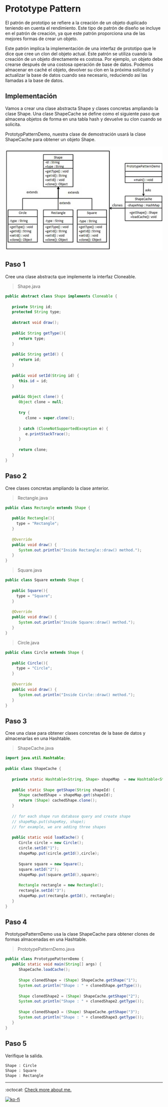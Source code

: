 # Prototype Pattern

El patrón de prototipo se refiere a la creación de un objeto duplicado teniendo en cuenta el rendimiento. Este tipo de patrón de diseño se incluye en el patrón de creación, ya que este patrón proporciona una de las mejores formas de crear un objeto.

Este patrón implica la implementación de una interfaz de prototipo que le dice que cree un clon del objeto actual. Este patrón se utiliza cuando la creación de un objeto directamente es costosa. Por ejemplo, un objeto debe crearse después de una costosa operación de base de datos. Podemos almacenar en caché el objeto, devolver su clon en la próxima solicitud y actualizar la base de datos cuando sea necesario, reduciendo así las llamadas a la base de datos.

## Implementación

Vamos a crear una clase abstracta Shape y clases concretas ampliando la clase Shape. Una clase ShapeCache se define como el siguiente paso que almacena objetos de forma en una tabla hash y devuelve su clon cuando se solicita.

PrototypPatternDemo, nuestra clase de demostración usará la clase ShapeCache para obtener un objeto Shape.

![UML Diagram](prototype_pattern_uml_diagram.jpg)

## Paso 1

Cree una clase abstracta que implemente la interfaz Cloneable.

> Shape.java

```java
public abstract class Shape implements Cloneable {

   private String id;
   protected String type;

   abstract void draw();

   public String getType(){
      return type;
   }

   public String getId() {
      return id;
   }

   public void setId(String id) {
      this.id = id;
   }

   public Object clone() {
      Object clone = null;

      try {
         clone = super.clone();

      } catch (CloneNotSupportedException e) {
         e.printStackTrace();
      }

      return clone;
   }
}
```

## Paso 2

Cree clases concretas ampliando la clase anterior.

> Rectangle.java

```java
public class Rectangle extends Shape {

   public Rectangle(){
     type = "Rectangle";
   }

   @Override
   public void draw() {
      System.out.println("Inside Rectangle::draw() method.");
   }
}
```

> Square.java

```java
public class Square extends Shape {

   public Square(){
     type = "Square";
   }

   @Override
   public void draw() {
      System.out.println("Inside Square::draw() method.");
   }
}
```

> Circle.java

```java
public class Circle extends Shape {

   public Circle(){
     type = "Circle";
   }

   @Override
   public void draw() {
      System.out.println("Inside Circle::draw() method.");
   }
}
```

## Paso 3

Cree una clase para obtener clases concretas de la base de datos y almacenarlas en una Hashtable.

> ShapeCache.java

```java
import java.util.Hashtable;

public class ShapeCache {

   private static Hashtable<String, Shape> shapeMap  = new Hashtable<String, Shape>();

   public static Shape getShape(String shapeId) {
      Shape cachedShape = shapeMap.get(shapeId);
      return (Shape) cachedShape.clone();
   }

   // for each shape run database query and create shape
   // shapeMap.put(shapeKey, shape);
   // for example, we are adding three shapes

   public static void loadCache() {
      Circle circle = new Circle();
      circle.setId("1");
      shapeMap.put(circle.getId(),circle);

      Square square = new Square();
      square.setId("2");
      shapeMap.put(square.getId(),square);

      Rectangle rectangle = new Rectangle();
      rectangle.setId("3");
      shapeMap.put(rectangle.getId(), rectangle);
   }
}
```

## Paso 4

PrototypePatternDemo usa la clase ShapeCache para obtener clones de formas almacenadas en una Hashtable.

> PrototypePatternDemo.java

```java
public class PrototypePatternDemo {
   public static void main(String[] args) {
      ShapeCache.loadCache();

      Shape clonedShape = (Shape) ShapeCache.getShape("1");
      System.out.println("Shape : " + clonedShape.getType());

      Shape clonedShape2 = (Shape) ShapeCache.getShape("2");
      System.out.println("Shape : " + clonedShape2.getType());

      Shape clonedShape3 = (Shape) ShapeCache.getShape("3");
      System.out.println("Shape : " + clonedShape3.getType());
   }
}
```

## Paso 5

Verifique la salida.

```note
Shape : Circle
Shape : Square
Shape : Rectangle
```

---
:octocat: [Check more about me.](https://github.com/FernandoCalmet)

[![ko-fi](https://www.ko-fi.com/img/githubbutton_sm.svg)](https://ko-fi.com/T6T41JKMI)
